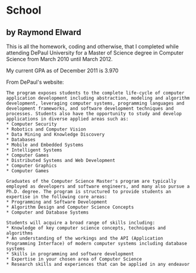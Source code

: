 School
======

by Raymond Elward
-----------------

This is all the homework, coding and otherwise, that I completed while attending DePaul University for a Master of Science degree in Computer Science from March 2010 until March 2012.  


My current GPA as of December 2011 is 3.970


From DePaul's website:


    The program exposes students to the complete life-cycle of computer application development including abstraction, modeling and algorithm development, leveraging computer systems, programming languages and development frameworks, and software development techniques and processes. Students also have the opportunity to study and develop applications in diverse applied areas such as:
    * Computer Security
    * Robotics and Computer Vision
    * Data Mining and Knowledge Discovery
    * Databases
    * Mobile and Embedded Systems
    * Intelligent Systems
    * Computer Games
    * Distributed Systems and Web Development
    * Computer Graphics
    * Computer Games
    
    Graduates of the Computer Science Master's program are typically employed as developers and software engineers, and many also pursue a Ph.D. degree. The program is structured to provide students an expertise in the following core areas:
    * Programming and Software Development
    * Algorithm Design and Computer Science Concepts
    * Computer and Database Systems

    Students will acquire a broad range of skills including:
    * Knowledge of key computer science concepts, techniques and algorithms
    * An understanding of the workings and the API (Application Programming Interface) of modern computer systems including database systems
    * Skills in programming and software development
    * Expertise in your chosen area of Computer Science
    * Research skills and experiences that can be applied in any endeavor